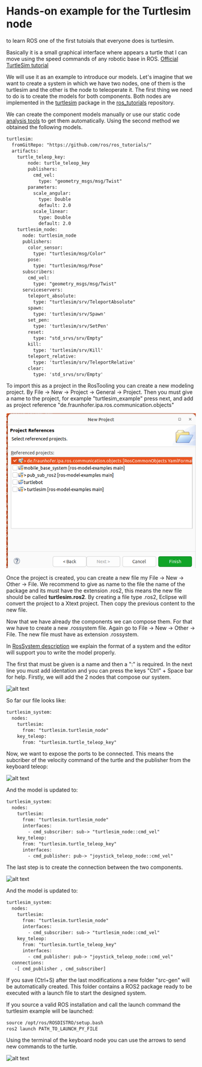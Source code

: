 # Hands-on example for the Turtlesim node

to learn ROS one of the first tutoials that everyone does is turtlesim.

Basically it is a small graphical interface where appears a turtle that I can move using the speed commands of any robotic base in ROS. [Official TurtleSim tutorial](https://docs.ros.org/en/foxy/Tutorials/Beginner-CLI-Tools/Introducing-Turtlesim/Introducing-Turtlesim.html)

We will use it as an example to introduce our models. Let's imagine that we want to create a system in which we have two nodes, one of them is the turtlesim and the other is the node to teleoperate it.
The first thing we need to do is to create the models for both components. Both nodes are implemented in the [turtlesim](https://github.com/ros/ros_tutorials/tree/humble/turtlesim) package in the [ros_tutorials](https://github.com/ros/ros_tutorials/tree/humble) repository.

We can create the component models manually or use our static code [analysis tools](https://github.com/ipa320/ros-model-extractors) to get them automatically. Using the second method we obtained the following models.

```
turtlesim:
  fromGitRepo: "https://github.com/ros/ros_tutorials/"
  artifacts:
    turtle_teleop_key:
        node: turtle_teleop_key
        publishers:
          cmd_vel:
            type: "geometry_msgs/msg/Twist"
        parameters:
          scale_angular:
            type: Double
            default: 2.0
          scale_linear:
            type: Double
            default: 2.0
    turtlesim_node:
      node: turtlesim_node
      publishers:
        color_sensor:
          type: "turtlesim/msg/Color"
        pose:
          type: "turtlesim/msg/Pose"
      subscribers:
        cmd_vel:
          type: "geometry_msgs/msg/Twist"
      serviceservers:
        teleport_absolute:
          type: "turtlesim/srv/TeleportAbsolute"
        spawn:
          type: 'turtlesim/srv/Spawn'
        set_pen:
          type: 'turtlesim/srv/SetPen'
        reset:
          type: "std_srvs/srv/Empty"
        kill:
          type: 'turtlesim/srv/Kill'
        teleport_relative:
          type: 'turtlesim/srv/TeleportRelative'
        clear:
          type: 'std_srvs/srv/Empty'
```

To import this as a project in the RosTooling you can create a new modeling project. By File -> New -> Project -> General -> Project. Then you must give a name to the project, for example "turtlesim_example" press next, and add as project reference "de.fraunhofer.ipa.ros.communication.objects"

![alt text](images/turtlesim_tutorial_refproject.png)

Once the project is created, you can create a new file my File -> New -> Other -> File. We recommend to give as name to the file the name of the package and its must have the extension .ros2, this means the new file should be called **turtlesim.ros2**. By creating a file type .ros2, Eclipse will convert the project to a Xtext project. Then copy the previous content to the new file.

Now that we have already the components we can compose them. For that ww have to create a new .rossystem file. Again go to File -> New -> Other -> File. The new file must have as extension .rossystem.

In [RosSystem description](RosSystemModelDescription.md) we explain the format of a system and the editor will support you to write the model properly.

The first that must be given is a name and then a ":" is required. In the next line you must add identation and you can press the keys "Ctrl" + Space bar for help. 
Firstly, we will add the 2 nodes that compose our system.

![alt text](images/turtlesim_tutorial1.gif)

So far our file looks like:
```
turtlesim_system:
  nodes:
    turtlesim:
      from: "turtlesim.turtlesim_node"
    key_teleop:
      from: "turtlesim.turtle_teleop_key"
```

Now, we want to expose the ports to be connected. This means the subcriber of the velocity command of the turtle and the publisher from the keyboard teleop:

![alt text](images/turtlesim_tutorial2.gif)

And the model is updated to:
```
turtlesim_system:
  nodes:
    turtlesim:
      from: "turtlesim.turtlesim_node"
      interfaces:
        - cmd_subscriber: sub-> "turtlesim_node::cmd_vel"
    key_teleop:
      from: "turtlesim.turtle_teleop_key"
      interfaces:
        - cmd_publisher: pub-> "joystick_teleop_node::cmd_vel"
```
The last step is to create the connection between the two components.

![alt text](images/turtlesim_tutorial3.gif)

And the model is updated to:
```
turtlesim_system:
  nodes:
    turtlesim:
      from: "turtlesim.turtlesim_node"
      interfaces:
        - cmd_subscriber: sub-> "turtlesim_node::cmd_vel"
    key_teleop:
      from: "turtlesim.turtle_teleop_key"
      interfaces:
        - cmd_publisher: pub-> "joystick_teleop_node::cmd_vel"
  connections:
   -[ cmd_publisher , cmd_subscriber]
```

If you save (Ctrl+S) after the last modifications a new folder "src-gen" will be automatically created. This folder contains a ROS2 package ready to be executed with a launch file to start the designed system.

If you source a valid ROS installation and call the launch command the turtlesim example will be launched:

```
source /opt/ros/ROSDISTRO/setup.bash
ros2 launch PATH_TO_LAUNCH_PY_FILE
```

Using the terminal of the keyboard node you can use the arrows to send new commands to the turtle. 

![alt text](images/turtlesim_tutorial4.gif)


